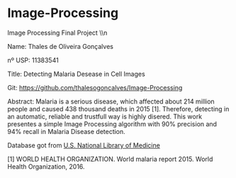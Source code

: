 # Image-Processing
Image Processing Final Project \\\n




Name: Thales de Oliveira Gonçalves

nº USP: 11383541

Title: Detecting Malaria Desease in Cell Images

Git: https://github.com/thalesogoncalves/Image-Processing

Abstract: Malaria is a serious disease, which affected about 214 million people and caused 438 thousand deaths in 2015 [1]. Therefore, detecting in an automatic, reliable and trustfull way is highly disered. This work presentes a simple Image Processing algorithm with 90% precision and 94% recall in Malaria Disease detection.

Database got from [U.S. National Library of Medicine](https://ceb.nlm.nih.gov/repositories/malaria-datasets/)

[1] WORLD HEALTH ORGANIZATION. World malaria report 2015. World Health Organization, 2016.
